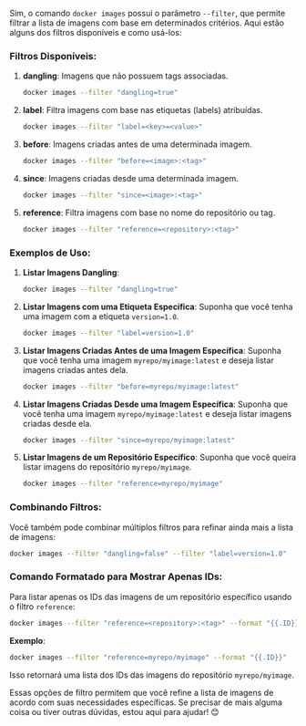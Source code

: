 Sim, o comando `docker images` possui o parâmetro `--filter`, que permite filtrar a lista de imagens com base em determinados critérios. Aqui estão alguns dos filtros disponíveis e como usá-los:

### Filtros Disponíveis:
1. **dangling**: Imagens que não possuem tags associadas.
   ```bash
   docker images --filter "dangling=true"
   ```

2. **label**: Filtra imagens com base nas etiquetas (labels) atribuídas.
   ```bash
   docker images --filter "label=<key>=<value>"
   ```

3. **before**: Imagens criadas antes de uma determinada imagem.
   ```bash
   docker images --filter "before=<image>:<tag>"
   ```

4. **since**: Imagens criadas desde uma determinada imagem.
   ```bash
   docker images --filter "since=<image>:<tag>"
   ```

5. **reference**: Filtra imagens com base no nome do repositório ou tag.
   ```bash
   docker images --filter "reference=<repository>:<tag>"
   ```

### Exemplos de Uso:

1. **Listar Imagens Dangling**:
   ```bash
   docker images --filter "dangling=true"
   ```

2. **Listar Imagens com uma Etiqueta Específica**:
   Suponha que você tenha uma imagem com a etiqueta `version=1.0`.
   ```bash
   docker images --filter "label=version=1.0"
   ```

3. **Listar Imagens Criadas Antes de uma Imagem Específica**:
   Suponha que você tenha uma imagem `myrepo/myimage:latest` e deseja listar imagens criadas antes dela.
   ```bash
   docker images --filter "before=myrepo/myimage:latest"
   ```

4. **Listar Imagens Criadas Desde uma Imagem Específica**:
   Suponha que você tenha uma imagem `myrepo/myimage:latest` e deseja listar imagens criadas desde ela.
   ```bash
   docker images --filter "since=myrepo/myimage:latest"
   ```

5. **Listar Imagens de um Repositório Específico**:
   Suponha que você queira listar imagens do repositório `myrepo/myimage`.
   ```bash
   docker images --filter "reference=myrepo/myimage"
   ```

### Combinando Filtros:
Você também pode combinar múltiplos filtros para refinar ainda mais a lista de imagens:

```bash
docker images --filter "dangling=false" --filter "label=version=1.0"
```

### Comando Formatado para Mostrar Apenas IDs:
Para listar apenas os IDs das imagens de um repositório específico usando o filtro `reference`:

```bash
docker images --filter "reference=<repository>:<tag>" --format "{{.ID}}"
```

**Exemplo**:
```bash
docker images --filter "reference=myrepo/myimage" --format "{{.ID}}"
```

Isso retornará uma lista dos IDs das imagens do repositório `myrepo/myimage`.

Essas opções de filtro permitem que você refine a lista de imagens de acordo com suas necessidades específicas. Se precisar de mais alguma coisa ou tiver outras dúvidas, estou aqui para ajudar! 😊
